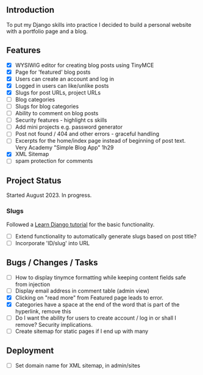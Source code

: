 ## Introduction
To put my Django skills into practice I decided to build a personal website with a portfolio page and a blog.

## Features
* [x] WYSIWIG editor for creating blog posts using TinyMCE
* [x] Page for 'featured' blog posts 
* [x] Users can create an account and log in 
* [x] Logged in users can like/unlike posts 
* [x] Slugs for post URLs, project URLs
* [ ] Blog categories
* [ ] Slugs for blog categories
* [ ] Ability to comment on blog posts
* [ ] Security features - highlight cs skills
* [ ] Add mini projects e.g. password generator
* [ ] Post not found / 404 and other errors - graceful handling
* [ ] Excerpts for the home/index page instead of beginning of post text. Very Academy "Simple Blog App" 1h29
* [x] XML Sitemap
* [ ] spam protection for comments

## Project Status
Started August 2023. In progress.

### Slugs
Followed a [Learn Django tutorial](https://learndjango.com/tutorials/django-slug-tutorial) for the basic functionality. 
* [ ] Extend functionality to automatically generate slugs based on post title?
* [ ] Incorporate 'ID/slug' into URL

## Bugs / Changes / Tasks
* [ ] How to display tinymce formatting while keeping content fields safe from injection
* [ ] Display email address in comment table (admin view)
* [x] Clicking on "read more" from Featured page leads to error.
* [x] Categories have a space at the end of the word that is part of the hyperlink, remove this
* [ ] Do I want the ability for users to create account / log in or shall I remove? Security implications.
* [ ] Create sitemap for static pages if I end up with many

## Deployment
* [ ] Set domain name for XML sitemap, in admin/sites
